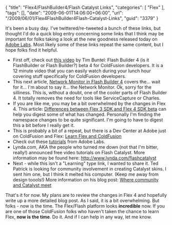 {
	"title": "Flex4/FlashBuilder4/Flash Catalyst Links",
	"categories": [
		"Flex"
	],
	"tags": [],
	"date": "2009-06-01T14:06:00+06:00",
	"url": "/2009/06/01/Flex4FlashBuilder4Flash-Catalyst-Links",
	"guid": "3379"
}

It's been a busy day. I've twittered/re-tweeted a bunch of these links, but thought I'd do a quick blog entry concerning some links that I think may be important for folks taking a look at the new goodness released today on <a href="http://labs.adobe.com">Adobe Labs</a>. Most likely some of these links repeat the same content, but I hope folks find it helpful.

<ul>
<li>First off, check out <a href="http://www.adobe.com/devnet/flex/articles/fcf_flex_for_coldfusion_developers.html">this video</a> by Tim Buntel: Flash Builder 4 (is it FlashBuilder or Flash Builder?) beta 4 for ColdFusion developers. It is a 12 minute video that you can easily watch during your lunch hour covering stuff specifically for ColdFusion developers.</li>
<li>This next article, <a href="http://anirudhs.chaosnet.org/blog/2009.06.01.html">Network Monitor in Flash Builder 4</a> covers the... wait for it... I'm about to say it... the Network Monitor. Ok, sorry for the silliness. This is, without a doubt, one of the cooler parts of Flash Builder 4. It totally removes the need for tools like ServiceCapture or Charles.</li>
<li>If you are like me, you may be a bit overwhelmed by the changes in Flex 4. This article: <a href="http://www.adobe.com/devnet/flex/articles/flex3and4_differences.html">Differences between Flex 3 SDK and Flex 4 SDK beta</a> can help you digest some of what has changed. Personally I'm finding the namespace changes to be quite significant. I'm going to have to digest this a bit before I really get it.</li>
<li>This is probably a bit of a repeat, but there is a Dev Center at Adobe just on ColdFusion and Flex: <a href="http://www.adobe.com/devnet/flex/flex_cf.html">Learn Flex and ColdFusion</a></li>
<li>Check out these <a href="http://labs.adobe.com/technologies/flashbuilder4/tutorials/">tutorials</a> from Adobe Labs.</li>
<li>Lynda.com, AKA the people who turned me down (not that I'm bitter, really!) announced free video tutorials on Flash Catalyst. More information may be found here: <a href="http://www.lynda.com/flashcatalyst">http://www.lynda.com/flashcatalyst</a></li>
<li>Next - while this isn't a "Learning" type link, I wanted to share it. Ted Patrick is looking for community involvement in creating Catalyst skins. I sent him one, but I think it melted his computer. (Keep me away from design toools!) More information on his blog post: <a href="http://onflash.org/ted/2009/06/where-community-and-catalyst-meet.php">Where community and Catalyst meet</a></li>
</ul>

That's it for now. My plans are to review the changes in Flex 4 and hopefully write up a more detailed blog post. As I said, it is a bit overwhelming. But folks - now is the time. The Flex/Flash platform looks <b>incredible</b> now. If you are one of those ColdFusion folks who haven't taken the chance to learn Flex, <b>now is the time</b>. Do it. And if I can help in any way, let me know.